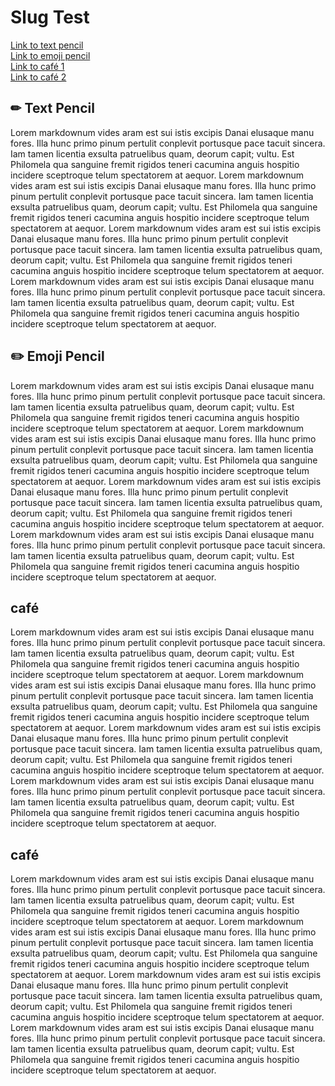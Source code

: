 # Slug Test

[Link to text pencil](#text-pencil)  
[Link to emoji pencil](#emoji-pencil)  
[Link to café 1](#café)  
[Link to café 2](#café)  

## ✏ Text Pencil

Lorem markdownum vides aram est sui istis excipis Danai elusaque manu fores. Illa hunc primo pinum pertulit conplevit portusque pace tacuit sincera. Iam tamen licentia exsulta patruelibus quam, deorum capit; vultu. Est Philomela qua sanguine fremit rigidos teneri cacumina anguis hospitio incidere sceptroque telum spectatorem at aequor. Lorem markdownum vides aram est sui istis excipis Danai elusaque manu fores. Illa hunc primo pinum pertulit conplevit portusque pace tacuit sincera. Iam tamen licentia exsulta patruelibus quam, deorum capit; vultu. Est Philomela qua sanguine fremit rigidos teneri cacumina anguis hospitio incidere sceptroque telum spectatorem at aequor. Lorem markdownum vides aram est sui istis excipis Danai elusaque manu fores. Illa hunc primo pinum pertulit conplevit portusque pace tacuit sincera. Iam tamen licentia exsulta patruelibus quam, deorum capit; vultu. Est Philomela qua sanguine fremit rigidos teneri cacumina anguis hospitio incidere sceptroque telum spectatorem at aequor. Lorem markdownum vides aram est sui istis excipis Danai elusaque manu fores. Illa hunc primo pinum pertulit conplevit portusque pace tacuit sincera. Iam tamen licentia exsulta patruelibus quam, deorum capit; vultu. Est Philomela qua sanguine fremit rigidos teneri cacumina anguis hospitio incidere sceptroque telum spectatorem at aequor.  

## ✏️ Emoji Pencil  

Lorem markdownum vides aram est sui istis excipis Danai elusaque manu fores. Illa hunc primo pinum pertulit conplevit portusque pace tacuit sincera. Iam tamen licentia exsulta patruelibus quam, deorum capit; vultu. Est Philomela qua sanguine fremit rigidos teneri cacumina anguis hospitio incidere sceptroque telum spectatorem at aequor. Lorem markdownum vides aram est sui istis excipis Danai elusaque manu fores. Illa hunc primo pinum pertulit conplevit portusque pace tacuit sincera. Iam tamen licentia exsulta patruelibus quam, deorum capit; vultu. Est Philomela qua sanguine fremit rigidos teneri cacumina anguis hospitio incidere sceptroque telum spectatorem at aequor. Lorem markdownum vides aram est sui istis excipis Danai elusaque manu fores. Illa hunc primo pinum pertulit conplevit portusque pace tacuit sincera. Iam tamen licentia exsulta patruelibus quam, deorum capit; vultu. Est Philomela qua sanguine fremit rigidos teneri cacumina anguis hospitio incidere sceptroque telum spectatorem at aequor. Lorem markdownum vides aram est sui istis excipis Danai elusaque manu fores. Illa hunc primo pinum pertulit conplevit portusque pace tacuit sincera. Iam tamen licentia exsulta patruelibus quam, deorum capit; vultu. Est Philomela qua sanguine fremit rigidos teneri cacumina anguis hospitio incidere sceptroque telum spectatorem at aequor.  

## café

Lorem markdownum vides aram est sui istis excipis Danai elusaque manu fores. Illa hunc primo pinum pertulit conplevit portusque pace tacuit sincera. Iam tamen licentia exsulta patruelibus quam, deorum capit; vultu. Est Philomela qua sanguine fremit rigidos teneri cacumina anguis hospitio incidere sceptroque telum spectatorem at aequor. Lorem markdownum vides aram est sui istis excipis Danai elusaque manu fores. Illa hunc primo pinum pertulit conplevit portusque pace tacuit sincera. Iam tamen licentia exsulta patruelibus quam, deorum capit; vultu. Est Philomela qua sanguine fremit rigidos teneri cacumina anguis hospitio incidere sceptroque telum spectatorem at aequor. Lorem markdownum vides aram est sui istis excipis Danai elusaque manu fores. Illa hunc primo pinum pertulit conplevit portusque pace tacuit sincera. Iam tamen licentia exsulta patruelibus quam, deorum capit; vultu. Est Philomela qua sanguine fremit rigidos teneri cacumina anguis hospitio incidere sceptroque telum spectatorem at aequor. Lorem markdownum vides aram est sui istis excipis Danai elusaque manu fores. Illa hunc primo pinum pertulit conplevit portusque pace tacuit sincera. Iam tamen licentia exsulta patruelibus quam, deorum capit; vultu. Est Philomela qua sanguine fremit rigidos teneri cacumina anguis hospitio incidere sceptroque telum spectatorem at aequor.  

## café

Lorem markdownum vides aram est sui istis excipis Danai elusaque manu fores. Illa hunc primo pinum pertulit conplevit portusque pace tacuit sincera. Iam tamen licentia exsulta patruelibus quam, deorum capit; vultu. Est Philomela qua sanguine fremit rigidos teneri cacumina anguis hospitio incidere sceptroque telum spectatorem at aequor. Lorem markdownum vides aram est sui istis excipis Danai elusaque manu fores. Illa hunc primo pinum pertulit conplevit portusque pace tacuit sincera. Iam tamen licentia exsulta patruelibus quam, deorum capit; vultu. Est Philomela qua sanguine fremit rigidos teneri cacumina anguis hospitio incidere sceptroque telum spectatorem at aequor. Lorem markdownum vides aram est sui istis excipis Danai elusaque manu fores. Illa hunc primo pinum pertulit conplevit portusque pace tacuit sincera. Iam tamen licentia exsulta patruelibus quam, deorum capit; vultu. Est Philomela qua sanguine fremit rigidos teneri cacumina anguis hospitio incidere sceptroque telum spectatorem at aequor. Lorem markdownum vides aram est sui istis excipis Danai elusaque manu fores. Illa hunc primo pinum pertulit conplevit portusque pace tacuit sincera. Iam tamen licentia exsulta patruelibus quam, deorum capit; vultu. Est Philomela qua sanguine fremit rigidos teneri cacumina anguis hospitio incidere sceptroque telum spectatorem at aequor.  

